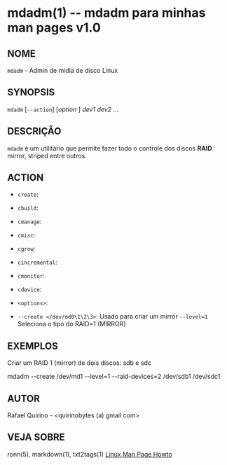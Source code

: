 mdadm(1) -- mdadm para minhas man pages v1.0
===============================================

NOME
----

`mdadm` - Admin de midia de disco Linux

SYNOPSIS
--------

`mdadm` [`--action`] [*option* ] *dev1* *dev2* ...

DESCRIÇÃO
---------

`mdadm` é um utilitário que permite fazer todo o controle dos discos **RAID** mirror, striped entre outros.

ACTION
------

* `create`:
* `cbuild`:
* `cmanage`:
* `cmisc`:
* `cgrow`:
* `cincremental`:
* `cmonitor`:
* `cdevice`:

* `<options>`:

* `--create </dev/md0\1\2\3>`:
 Usado para criar um mirror 
  	`--level=1`
		Seleciona o tipo do RAID=1 (MIRROR)


EXEMPLOS
--------

Criar um RAID 1 (mirror) de dois discos: sdb e sdc

mdadm --create /dev/md1 --level=1 --raid-devices=2 /dev/sdb1 /dev/sdc1


AUTOR
-----

Rafael Quirino - <quirinobytes (a) gmail com>

VEJA SOBRE
----------

ronn(5), markdown(1), txt2tags(1) [Linux Man Page Howto](
http://www.schweikhardt.net/man_page_howto.html)
